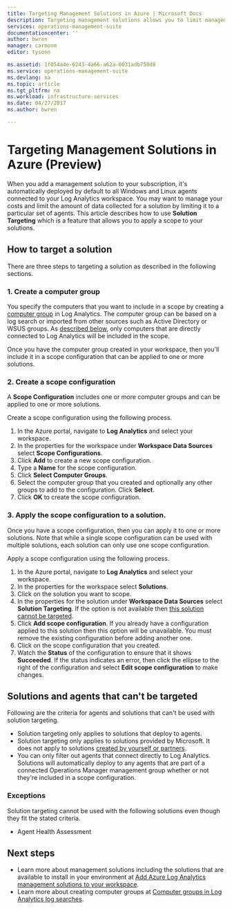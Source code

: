 ```yaml
---
title: Targeting Management Solutions in Azure | Microsoft Docs
description: Targeting management solutions allows you to limit management solutions to a specific set of agents.  This article describes how to create a scope configuration and apply it to a solution.
services: operations-management-suite
documentationcenter: ''
author: bwren
manager: carmonm
editor: tysonn

ms.assetid: 1f054a4e-6243-4a66-a62a-0031adb750d8
ms.service: operations-management-suite
ms.devlang: na
ms.topic: article
ms.tgt_pltfrm: na
ms.workload: infrastructure-services
ms.date: 04/27/2017
ms.author: bwren

---
```

# Targeting Management Solutions in Azure (Preview)
When you add a management solution to your subscription, it's automatically deployed by default to all Windows and Linux agents connected to your Log Analytics workspace.  You may want to manage your costs and limit the amount of data collected for a solution by limiting it to a particular set of agents.  This article describes how to use **Solution Targeting** which is a feature that allows you to apply a scope to your solutions.

## How to target a solution
There are three steps to targeting a solution as described in the following sections. 


### 1. Create a computer group
You specify the computers that you want to include in a scope by creating a [computer group](../log-analytics/log-analytics-computer-groups.md) in Log Analytics.  The computer group can be based on a log search or imported from other sources such as Active Directory or WSUS groups. As [described below](#solutions-and-agents-that-cant-be-targeted), only computers that are directly connected to Log Analytics will be included in the scope.

Once you have the computer group created in your workspace, then you'll include it in a scope configuration that can be applied to one or more solutions.
 
 
 ### 2. Create a scope configuration
 A **Scope Configuration** includes one or more computer groups and can be applied to one or more solutions. 
 
 Create a scope configuration using the following process.  

 1. In the Azure portal, navigate to **Log Analytics** and select your workspace.
 2. In the properties for the workspace under **Workspace Data Sources** select **Scope Configurations**.
 3. Click **Add** to create a new scope configuration.
 4. Type a **Name** for the scope configuration.
 5. Click **Select Computer Groups**.
 6. Select the computer group that you created and optionally any other groups to add to the configuration.  Click **Select**.  
 6. Click **OK** to create the scope configuration. 


 ### 3. Apply the scope configuration to a solution.
Once you have a scope configuration, then you can apply it to one or more solutions.  Note that while a single scope configuration can be used with multiple solutions, each solution can only use one scope configuration.

Apply a scope configuration using the following process.  

 1. In the Azure portal, navigate to **Log Analytics** and select your workspace.
 2. In the properties for the workspace select **Solutions**.
 3. Click on the solution you want to scope.
 4. In the properties for the solution under **Workspace Data Sources** select **Solution Targeting**.  If the option is not available then [this solution cannot be targeted](#solutions-and-agents-that-cant-be-targeted).
 5. Click **Add scope configuration**.  If you already have a configuration applied to this solution then this option will be unavailable.  You must remove the existing configuration before adding another one.
 6. Click on the scope configuration that you created.
 7. Watch the **Status** of the configuration to ensure that it shows **Succeeded**.  If the status indicates an error, then click the ellipse to the right of the configuration and select **Edit scope configuration** to make changes.

## Solutions and agents that can't be targeted
Following are the criteria for agents and solutions that can't be used with solution targeting.

- Solution targeting only applies to solutions that deploy to agents.
- Solution targeting only applies to solutions provided by Microsoft.  It does not apply to solutions [created by yourself or partners](operations-management-suite-solutions-creating.md).
- You can only filter out agents that connect directly to Log Analytics.  Solutions will automatically deploy to any agents that are part of a connected Operations Manager management group whether or not they're included in a scope configuration.

### Exceptions
Solution targeting cannot be used with the following solutions even though they fit the stated criteria.

- Agent Health Assessment

## Next steps
- Learn more about management solutions including the solutions that are available to install in your environment at [Add Azure Log Analytics management solutions to your workspace](../log-analytics/log-analytics-add-solutions.md).
- Learn more about creating computer groups at [Computer groups in Log Analytics log searches](../log-analytics/log-analytics-computer-groups.md).